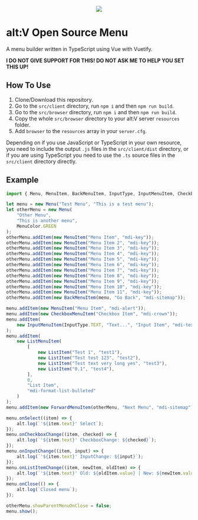 <p align="center">
  <img src="https://i.imgur.com/Fc0heaD.png">
</p>

# alt:V Open Source Menu

A menu builder written in TypeScript using Vue with Vuetify.

**I DO NOT GIVE SUPPORT FOR THIS! DO NOT ASK ME TO HELP YOU SET THIS UP!**

## How To Use

1. Clone/Download this repository.
2. Go to the `src/client` directory, run `npm i` and then `npm run build`.
3. Go to the `src/browser` directory, run `npm i` and then `npm run build`.
4. Copy the whole `src/browser` directory to your alt:V server `resources` folder.
5. Add `browser` to the `resources` array in your `server.cfg`.

Depending on if you use JavaScript or TypeScript in your own resource, you need to include the output `.js` files
in the `src/client/dist` directory, or if you are using TypeScript you need to use the `.ts` source files in the `src/client`
directory directly.

## Example

```ts
import { Menu, MenuItem, BackMenuItem, InputType, InputMenuItem, CheckboxMenuItem, ListItem, ForwardMenuItem } from "./menu";

let menu = new Menu("Test Menu", "This is a test menu");
let otherMenu = new Menu(
    "Other Menu",
    "This is another menu",
    MenuColor.GREEN
);
otherMenu.addItem(new MenuItem("Menu Item", "mdi-key"));
otherMenu.addItem(new MenuItem("Menu Item 2", "mdi-key"));
otherMenu.addItem(new MenuItem("Menu Item 3", "mdi-key"));
otherMenu.addItem(new MenuItem("Menu Item 4", "mdi-key"));
otherMenu.addItem(new MenuItem("Menu Item 5", "mdi-key"));
otherMenu.addItem(new MenuItem("Menu Item 6", "mdi-key"));
otherMenu.addItem(new MenuItem("Menu Item 7", "mdi-key"));
otherMenu.addItem(new MenuItem("Menu Item 8", "mdi-key"));
otherMenu.addItem(new MenuItem("Menu Item 9", "mdi-key"));
otherMenu.addItem(new MenuItem("Menu Item 10", "mdi-key"));
otherMenu.addItem(new MenuItem("Menu Item 11", "mdi-key"));
otherMenu.addItem(new BackMenuItem(menu, "Go Back", "mdi-sitemap"));

menu.addItem(new MenuItem("Menu Item", "mdi-alert"));
menu.addItem(new CheckboxMenuItem("Checkbox Item", "mdi-crown"));
menu.addItem(
    new InputMenuItem(InputType.TEXT, "Text...", "Input Item", "mdi-text")
);
menu.addItem(
    new ListMenuItem(
        [
            new ListItem("Test 1", "test1"),
            new ListItem("Test test 123", "test2"),
            new ListItem("Test text very long yes", "test3"),
            new ListItem("0.1", "test4"),
        ],
        0,
        "List Item",
        "mdi-format-list-bulleted"
    )
);
menu.addItem(new ForwardMenuItem(otherMenu, "Next Menu", "mdi-sitemap"));

menu.onSelect((item) => {
    alt.log(`'${item.text}' Select`);
});
menu.onCheckboxChange((item, checked) => {
    alt.log(`'${item.text}' CheckboxChange: ${checked}`);
});
menu.onInputChange((item, input) => {
    alt.log(`'${item.text}' InputChange: ${input}`);
});
menu.onListItemChange((item, newItem, oldItem) => {
    alt.log(`'${item.text}' Old: ${oldItem.value} | New: ${newItem.value}`);
});
menu.onClose(() => {
    alt.log(`Closed menu`);
});

otherMenu.showParentMenuOnClose = false;
menu.show();
```
